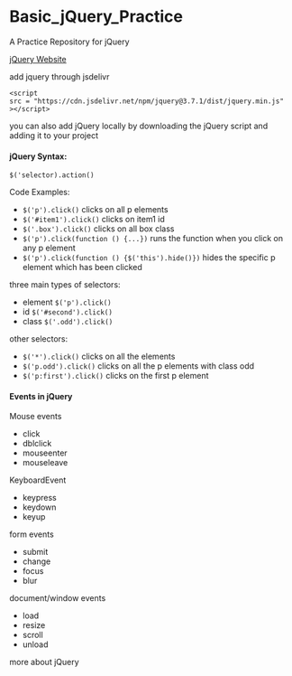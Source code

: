 # Basic_jQuery_Practice
A Practice Repository for jQuery

[jQuery Website](www.jquery.com)

add jquery through jsdelivr
```
<script
src = "https://cdn.jsdelivr.net/npm/jquery@3.7.1/dist/jquery.min.js"
></script>
```

you can also add jQuery locally by downloading the jQuery script and adding it to your project 

#### jQuery Syntax:
`$('selector).action()`


Code Examples:
- `$('p').click()` clicks on all p elements
- `$('#item1').click()` clicks on item1 id
- `$('.box').click()` clicks on all box class
- `$('p').click(function () {...})` runs the function when you click on any p element
- `$('p').click(function () {$('this').hide()})` hides the specific p element which has been clicked

three main types of selectors:
- element `$('p').click()`
- id `$('#second').click()`
- class `$('.odd').click()`

other selectors:
- `$('*').click()` clicks on all the elements
- `$('p.odd').click()` clicks on all the p elements with class odd
- `$('p:first').click()` clicks on the first p element

#### Events in jQuery

Mouse events
- click 
- dblclick 
- mouseenter 
- mouseleave

KeyboardEvent
- keypress 
- keydown 
- keyup

form events
- submit 
- change 
- focus 
- blur

document/window events
- load 
- resize 
- scroll 
- unload

more about jQuery